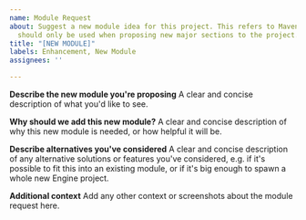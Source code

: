 ```yaml
---
name: Module Request
about: Suggest a new module idea for this project. This refers to Maven modules, and
  should only be used when proposing new major sections to the project.
title: "[NEW MODULE]"
labels: Enhancement, New Module
assignees: ''

---
```


**Describe the new module you're proposing**
A clear and concise description of what you'd like to see.

**Why should we add this new module?**
A clear and concise description of why this new module is needed, or how helpful it will be.

**Describe alternatives you've considered**
A clear and concise description of any alternative solutions or features you've considered, e.g. if it's possible to fit this into an existing module, or if it's big enough to spawn a whole new Engine project.

**Additional context**
Add any other context or screenshots about the module request here.
